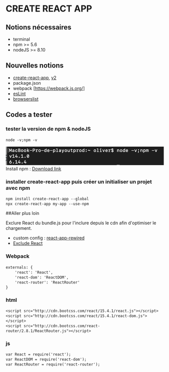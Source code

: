 # CREATE REACT APP

## Notions nécessaires
- terminal
- npm >= 5.6
- nodeJS  >= 8.10

## Nouvelles notions
- [create-react-app](https://github.com/facebook/create-react-app), [v2](https://fr.reactjs.org/blog/2018/10/01/create-react-app-v2.html)
- package.json
- webpack [https://webpack.js.org/]
- [esLint](https://eslint.org/)
- [browserslist](https://github.com/browserslist/browserslist)

## Codes a tester

### tester la version de npm & nodeJS
```
node -v;npm -v
```
![result](images/npm_node_v.png)
Install npm : [Download link](https://nodejs.org/en/download/)

### installer create-react-app puis créer un initialiser un projet avec npm
```
npm install create-react-app --global
npx create-react-app my-app --use-npm
```

##Aller plus loin

Exclure React du bundle.js pour l'inclure depuis le cdn afin d'optimiser le chargement.

- custom config : [react-app-rewired](https://github.com/timarney/react-app-rewired)
- [Exclude React](https://webpack.js.org/configuration/externals/)

### Webpack
```
externals: {
    'react': 'React',
    'react-dom': 'ReactDOM',
    'react-router': 'ReactRouter'
}
```
### html
```
<script src="http://cdn.bootcss.com/react/15.4.1/react.js"></script>
<script src="http://cdn.bootcss.com/react/15.4.1/react-dom.js"></script>
<script src="http://cdn.bootcss.com/react-router/2.8.1/ReactRouter.js"></script>
```
### js
```
var React = require('react');
var ReactDOM = require('react-dom');
var ReactRouter = require('react-router');
```
